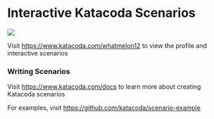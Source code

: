 # Interactive Katacoda Scenarios

[![](http://shields.katacoda.com/katacoda/whatmelon12/count.svg)](https://www.katacoda.com/whatmelon12 "Get your profile on Katacoda.com")

Visit https://www.katacoda.com/whatmelon12 to view the profile and interactive scenarios

### Writing Scenarios
Visit https://www.katacoda.com/docs to learn more about creating Katacoda scenarios

For examples, visit https://github.com/katacoda/scenario-example

